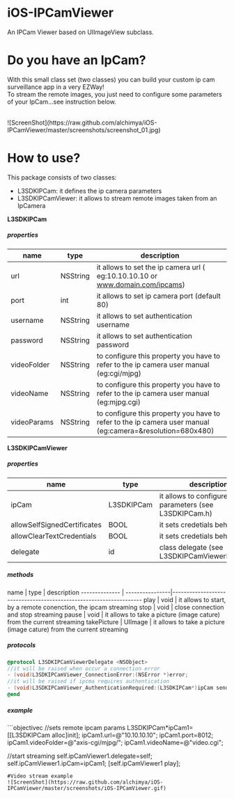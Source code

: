 # iOS-IPCamViewer
An IPCam Viewer  based on UIImageView subclass.

# Do you have an IpCam?
With this small class set (two classes) you can build your custom ip cam surveillance app in a very EZWay!
<br/>
To stream the remote images, you just need to configure some parameters of your IpCam...see instruction below.

<br/>
![ScreenShot](https://raw.github.com/alchimya/iOS-IPCamViewer/master/screenshots/screenshot_01.jpg)

# How to use?
This package consists of two classes:
- L3SDKIPCam: it defines the ip camera parameters
- L3SDKIPCamViewer: it allows to stream remote images taken from an IpCamera

<b>L3SDKIPCam</b>
<h5>properties</h5>

  name                        |     type                    |   description    
------------------------------| ----------------------------|--------------------------------------------------------
url                           | NSString                    | it allows to set the ip camera url ( eg:10.10.10.10 or www.domain.com/ipcams)
port                          | int                         | it allows to set ip camera port (default 80)
username                      | NSString                    | it allows to set authentication username
password                      | NSString                    | it allows to set authentication password
videoFolder                   | NSString                    | to configure this property you have to refer to the ip camera user manual (eg:cgi/mjpg)
videoName                     | NSString                    | to configure this property you have to refer to the ip camera user manual (eg:mjpg.cgi)
videoParams                   | NSString                    | to configure this property you have to refer to the ip camera user manual (eg:camera=&resolution=680x480)


<b>L3SDKIPCamViewer</b>
<h5>properties</h5>

  name                        |     type                    |   description    
------------------------------| ----------------------------|--------------------------------------------------------
ipCam                         | L3SDKIPCam                  | it allows to configure ip cam parameters (see L3SDKIPCam.h)
allowSelfSignedCertificates   | BOOL                        | it sets credetials behavior
allowClearTextCredentials     | BOOL                        | it sets credetials behavior
delegate                      | id                          | class delegate (see L3SDKIPCamViewerDelegate)

<h5>methods</h5>
  name                  |     type        |   description    
--------------          | ----------------|-------------------------------------------------------------------
play                    | void            | it allows to start, by a remote conenction, the ipcam streaming
stop                    | void            | close connection and stop streaming
pause                   | void            | it allows to take a picture (image cature) from the current streaming
takePicture             | UIImage         | it allows to take a picture (image cature) from the current streaming

<h5>protocols</h5>

```objectivec
@protocol L3SDKIPCamViewerDelegate <NSObject>
//it will be raised when occur a connection error
- (void)L3SDKIPCamViewer_ConnectionError:(NSError *)error;
//it will be raised if ipcma requires authentication
- (void)L3SDKIPCamViewer_AuthenticationRequired:(L3SDKIPCam*)ipCam sender:(L3SDKIPCamViewer*)sender;
@end
```

<h5>example</h5>
```objectivec
 //sets remote ipcam params
L3SDKIPCam*ipCam1=[[L3SDKIPCam alloc]init];
ipCam1.url=@"10.10.10.10";
ipCam1.port=8012;
ipCam1.videoFolder=@"axis-cgi/mjpg/";
ipCam1.videoName=@"video.cgi";
    
//start streaming
self.ipCamViewer1.delegate=self;
self.ipCamViewer1.ipCam=ipCam1;
[self.ipCamViewer1 play];

```
#Video stream example
![ScreenShot](https://raw.github.com/alchimya/iOS-IPCamViewer/master/screenshots/iOS-IPCamViewer.gif)
